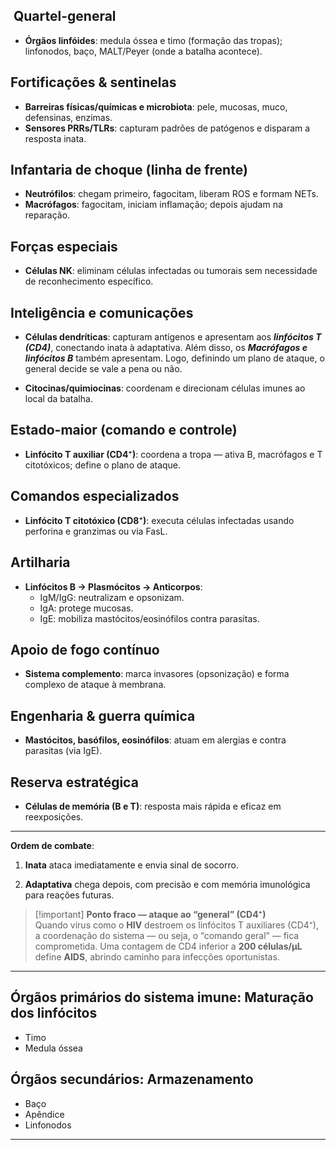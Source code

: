 ## ​ Quartel-general

- **Órgãos linfóides**: medula óssea e timo (formação das tropas); linfonodos, baço, MALT/Peyer (onde a batalha acontece).

##  Fortificações & sentinelas

- **Barreiras físicas/químicas e microbiota**: pele, mucosas, muco, defensinas, enzimas.
- **Sensores PRRs/TLRs**: capturam padrões de patógenos e disparam a resposta inata.

##  Infantaria de choque (linha de frente)

- **Neutrófilos**: chegam primeiro, fagocitam, liberam ROS e formam NETs.
- **Macrófagos**: fagocitam, iniciam inflamação; depois ajudam na reparação.

##  Forças especiais

- **Células NK**: eliminam células infectadas ou tumorais sem necessidade de reconhecimento específico.

##  Inteligência e comunicações

- **Células dendríticas**: capturam antígenos e apresentam aos ***linfócitos T (CD4)***, conectando inata à adaptativa. Além disso, os ***Macrófagos e linfócitos B*** também apresentam. Logo, definindo um plano de ataque, o general decide se vale a pena ou não.

- **Citocinas/quimiocinas**: coordenam e direcionam células imunes ao local da batalha.

##  Estado-maior (comando e controle)

- **Linfócito T auxiliar (CD4⁺)**: coordena a tropa — ativa B, macrófagos e T citotóxicos; define o plano de ataque.

##  Comandos especializados

- **Linfócito T citotóxico (CD8⁺)**: executa células infectadas usando perforina e granzimas ou via FasL.

##  Artilharia

- **Linfócitos B → Plasmócitos → Anticorpos**:
  - IgM/IgG: neutralizam e opsonizam.
  - IgA: protege mucosas.
  - IgE: mobiliza mastócitos/eosinófilos contra parasitas.

##  Apoio de fogo contínuo

- **Sistema complemento**: marca invasores (opsonização) e forma complexo de ataque à membrana.

##  Engenharia & guerra química

- **Mastócitos, basófilos, eosinófilos**: atuam em alergias e contra parasitas (via IgE).

##  Reserva estratégica

- **Células de memória (B e T)**: resposta mais rápida e eficaz em reexposições.

---

**Ordem de combate**:  

1. **Inata** ataca imediatamente e envia sinal de socorro.  

2. **Adaptativa** chega depois, com precisão e com memória imunológica para reações futuras.

> [!important] **Ponto fraco — ataque ao “general” (CD4⁺)**  
> Quando vírus como o **HIV** destroem os linfócitos T auxiliares (CD4⁺), a coordenação do sistema — ou seja, o “comando geral” — fica comprometida. Uma contagem de CD4 inferior a **200 células/µL** define **AIDS**, abrindo caminho para infecções oportunistas.

---
## Órgãos primários do sistema imune: Maturação dos linfócitos

- Timo
- Medula óssea

## Órgãos secundários: Armazenamento

- Baço
- Apêndice
- Linfonodos
---
